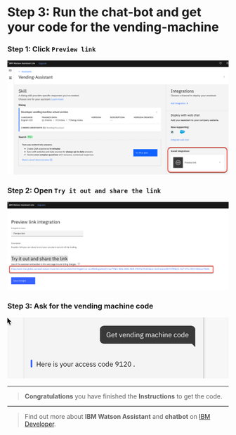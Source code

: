 # Step 3: Run the chat-bot and get your code for the vending-machine

### Step 1: Click `Preview link`

![](../images/run-assistant-01.png)

### Step 2: Open `Try it out and share the link`

![](../images/run-assistant-02.png)

### Step 3: Ask for the vending machine code

![](../images/run-assistant-03.png)

---

> **Congratulations** you have finished the **Instructions**  to get the code.

---

> Find out more about **IBM Watson Assistant** and **chatbot** on [IBM Developer](https://developer.ibm.com/technologies/artificial-intelligence/tutorials/create-your-first-assistant-powered-chatbot/).
